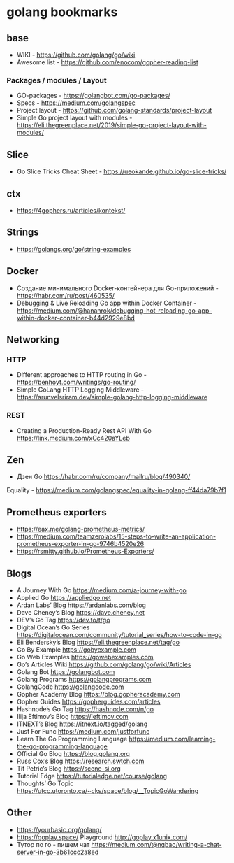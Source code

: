 # golang bookmarks

## base

- WIKI - https://github.com/golang/go/wiki
- Awesome list - https://github.com/enocom/gopher-reading-list

### Packages / modules / Layout

- GO-packages - https://golangbot.com/go-packages/
- Specs - https://medium.com/golangspec
- Project layout - https://github.com/golang-standards/project-layout
- Simple Go project layout with modules - https://eli.thegreenplace.net/2019/simple-go-project-layout-with-modules/

## Slice

- Go Slice Tricks Cheat Sheet - https://ueokande.github.io/go-slice-tricks/

## ctx

- https://4gophers.ru/articles/kontekst/

## Strings

- https://golangs.org/go/string-examples

## Docker

- Создание минимального Docker-контейнера для Go-приложений - https://habr.com/ru/post/460535/
- Debugging & Live Reloading Go app within Docker Container - https://medium.com/@hananrok/debugging-hot-reloading-go-app-within-docker-container-b44d2929e8bd

## Networking

### HTTP

- Different approaches to HTTP routing in Go - https://benhoyt.com/writings/go-routing/
- Simple GoLang HTTP Logging Middleware - https://arunvelsriram.dev/simple-golang-http-logging-middleware

### REST

- Creating a Production-Ready Rest API With Go https://link.medium.com/xCc420aYLeb

## Zen

- Дзен Go https://habr.com/ru/company/mailru/blog/490340/

Equality - https://medium.com/golangspec/equality-in-golang-ff44da79b7f1

## Prometheus exporters

- https://eax.me/golang-prometheus-metrics/
- https://medium.com/teamzerolabs/15-steps-to-write-an-application-prometheus-exporter-in-go-9746b4520e26
- https://rsmitty.github.io/Prometheus-Exporters/

## Blogs

- A Journey With Go https://medium.com/a-journey-with-go
- Applied Go https://appliedgo.net
- Ardan Labs’ Blog https://ardanlabs.com/blog
- Dave Cheney’s Blog https://dave.cheney.net
- DEV’s Go Tag https://dev.to/t/go
- Digital Ocean’s Go Series https://digitalocean.com/community/tutorial_series/how-to-code-in-go
- Eli Bendersky’s Blog https://eli.thegreenplace.net/tag/go
- Go By Example https://gobyexample.com
- Go Web Examples https://gowebexamples.com
- Go’s Articles Wiki https://github.com/golang/go/wiki/Articles
- Golang Bot https://golangbot.com
- Golang Programs https://golangprograms.com
- GolangCode https://golangcode.com
- Gopher Academy Blog https://blog.gopheracademy.com
- Gopher Guides https://gopherguides.com/articles
- Hashnode’s Go Tag https://hashnode.com/n/go
- Ilija Eftimov’s Blog https://ieftimov.com
- ITNEXT’s Blog https://itnext.io/tagged/golang
- Just For Func https://medium.com/justforfunc
- Learn The Go Programming Language https://medium.com/learning-the-go-programming-language
- Official Go Blog https://blog.golang.org
- Russ Cox’s Blog https://research.swtch.com
- Tit Petric’s Blog https://scene-si.org
- Tutorial Edge https://tutorialedge.net/course/golang
- Thoughts’ Go Topic https://utcc.utoronto.ca/~cks/space/blog/__TopicGoWandering

## Other

- https://yourbasic.org/golang/
- https://goplay.space/ Playground http://goplay.x1unix.com/
- Тутор по го - пишем чат https://medium.com/@nqbao/writing-a-chat-server-in-go-3b61ccc2a8ed
